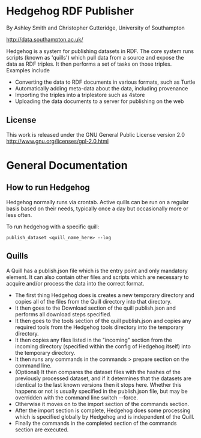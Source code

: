 Hedgehog RDF Publisher
======================

By Ashley Smith and Christopher Gutteridge, University of Southampton

http://data.southampton.ac.uk/

Hedgehog is a system for publishing datasets in RDF. The core system runs
scripts (known as 'quills') which pull data from a source and expose the
data as RDF triples. It then performs a set of tasks on those triples.
Examples include

* Converting the data to RDF documents in various formats, such as Turtle
* Automatically adding meta-data about the data, including provenance
* Importing the triples into a triplestore such as 4store
* Uploading the data documents to a server for publishing on the web

License
-------
This work is released under the GNU General Public License version 2.0
http://www.gnu.org/licenses/gpl-2.0.html


General Documentation
=====================

How to run Hedgehog
-------------------

Hedgehog normally runs via crontab. Active quills can be run on a regular
basis based on their needs, typically once a day but occasionally more
or less often. 

To run hedgehog with a specific quill: 

    publish_dataset <quill_name_here> --log

Quills
------

A Quill has a publish.json file which is the entry point and only mandatory
element. It can also contain other files and scripts which are necessary to
acquire and/or process the data into the correct format.

* The first thing Hedgehog does is creates a new temporary directory and
  copies all of the files from the Quill directory into that directory.
* It then goes to the Download section of the quill publish.json and
  performs all download steps specified.
* It then goes to the tools section of the quill publish.json and copies
  any required tools from the Hedgehog tools directory into the temporary
  directory.
* It then copies any files listed in the "incoming" section from the
  incoming directory (specified within the config of Hedgehog itself) into
  the temporary directory.
* It then runs any commands in the commands > prepare section on the command
  line.
* (Optional) It then compares the dataset files with the hashes of the
  previously processed dataset, and if it determines that the datasets are
  identical to the last known versions then it stops here. Whether this happens
  or not is usually specified in the publish.json file, but may be overridden
  with the command line switch --force.
* Otherwise it moves on to the import section of the commands section.
* After the import section is complete, Hedgehog does some processing which
  is specified globally by Hedgehog and is independent of the Quill.
* Finally the commands in the completed section of the commands section are
  executed.

